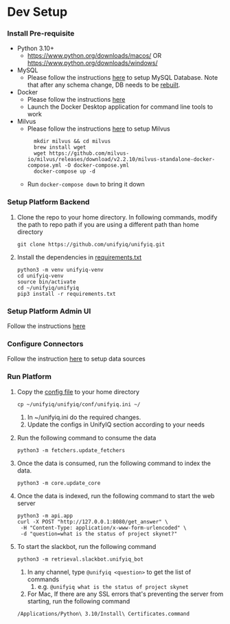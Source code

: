 # Dev Setup

### Install Pre-requisite

- Python 3.10+
    - https://www.python.org/downloads/macos/ OR https://www.python.org/downloads/windows/
- MySQL
    - Please follow the instructions [here](/schema/database/README.md) to setup MySQL Database. Note that after any schema change, DB needs to be [rebuilt](/schema/database/README.md#build-database-run-this-whenever-schema-changes).
- Docker
    - Please follow the instructions [here](https://docs.docker.com/engine/install/)
    - Launch the Docker Desktop application for command line tools to work
- Milvus
    - Please follow the instructions [here](https://milvus.io/docs/install_standalone-docker.md) to setup Milvus
      ```commandline
        mkdir milvus && cd milvus
        brew install wget
        wget https://github.com/milvus-io/milvus/releases/download/v2.2.10/milvus-standalone-docker-compose.yml -O docker-compose.yml
        docker-compose up -d
      ```
    - Run `docker-compose down` to bring it down


### Setup Platform Backend

1. Clone the repo to your home directory. In following commands, modify the path to repo path if you are using a
   different path than home directory
    ```commandline
    git clone https://github.com/unifyiq/unifyiq.git
    ```
2. Install the dependencies in [requirements.txt](/unifyiq/requirements.txt)
    ```commandline
   python3 -m venv unifyiq-venv
   cd unifyiq-venv
   source bin/activate
   cd ~/unifyiq/unifyiq
   pip3 install -r requirements.txt
    ```

### Setup Platform Admin UI

Follow the instructions [here](/unifyiq/ui/README.md)

### Configure Connectors

Follow the instruction [here](/SetupConnectors.md) to setup data sources

### Run Platform
1. Copy the [config file](/unifyiq/conf/unifyiq.ini) to your home directory
   ```commandline
   cp ~/unifyiq/unifyiq/conf/unifyiq.ini ~/
   ```
    1. In ~/unifyiq.ini do the required changes.
    2. Update the configs in UnifyIQ section according to your needs

2. Run the following command to consume the data
    ```commandline
    python3 -m fetchers.update_fetchers
    ```
3. Once the data is consumed, run the following command to index the data.
    ```commandline
    python3 -m core.update_core
    ```
4. Once the data is indexed, run the following command to start the web server
    ```commandline
    python3 -m api.app
    curl -X POST "http://127.0.0.1:8080/get_answer" \
     -H "Content-Type: application/x-www-form-urlencoded" \
     -d "question=what is the status of project skynet?"
    ```
5. To start the slackbot, run the following command
    ```commandline
    python3 -m retrieval.slackbot.unifyiq_bot
    ```
    1. In any channel, type `@unifyiq <question>` to get the list of commands
        1. e.g. ```@unifyiq what is the status of project skynet```
    2. For Mac, If there are any SSL errors that's preventing the server from starting, run the following command
    ```commandline
    /Applications/Python\ 3.10/Install\ Certificates.command
    ```
